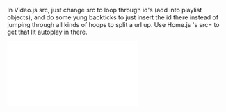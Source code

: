 In Video.js src, just change src to loop through id's (add into playlist objects), and do some yung backticks to just insert the id there instead of jumping through all kinds of hoops to split a url up. Use Home.js 's src= to get that lit autoplay in there.

<iframe frameBorder="0" 
        src=`https://youtube.com/embed/${IDfromData}?autoplay=1&controls=0&showinfo=0&autohide=1`>
        {...htmlTags}
</iframe>